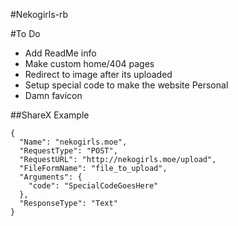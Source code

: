 #Nekogirls-rb


#To Do
* Add ReadMe info
* Make custom home/404 pages
* Redirect to image after its uploaded
* Setup special code to make the website Personal
* Damn favicon

##ShareX Example
```
{
  "Name": "nekogirls.moe",
  "RequestType": "POST",
  "RequestURL": "http://nekogirls.moe/upload",
  "FileFormName": "file_to_upload",
  "Arguments": {
    "code": "SpecialCodeGoesHere"
  },
  "ResponseType": "Text"
}
```